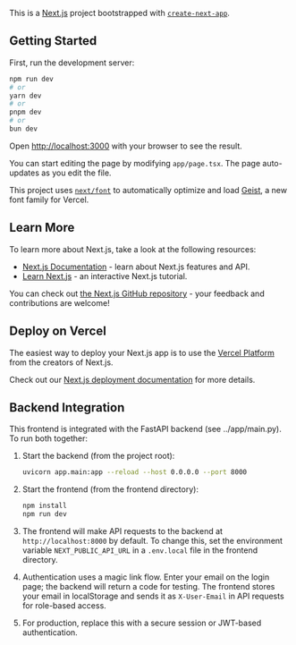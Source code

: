 This is a [Next.js](https://nextjs.org) project bootstrapped with [`create-next-app`](https://nextjs.org/docs/app/api-reference/cli/create-next-app).

## Getting Started

First, run the development server:

```bash
npm run dev
# or
yarn dev
# or
pnpm dev
# or
bun dev
```

Open [http://localhost:3000](http://localhost:3000) with your browser to see the result.

You can start editing the page by modifying `app/page.tsx`. The page auto-updates as you edit the file.

This project uses [`next/font`](https://nextjs.org/docs/app/building-your-application/optimizing/fonts) to automatically optimize and load [Geist](https://vercel.com/font), a new font family for Vercel.

## Learn More

To learn more about Next.js, take a look at the following resources:

- [Next.js Documentation](https://nextjs.org/docs) - learn about Next.js features and API.
- [Learn Next.js](https://nextjs.org/learn) - an interactive Next.js tutorial.

You can check out [the Next.js GitHub repository](https://github.com/vercel/next.js) - your feedback and contributions are welcome!

## Deploy on Vercel

The easiest way to deploy your Next.js app is to use the [Vercel Platform](https://vercel.com/new?utm_medium=default-template&filter=next.js&utm_source=create-next-app&utm_campaign=create-next-app-readme) from the creators of Next.js.

Check out our [Next.js deployment documentation](https://nextjs.org/docs/app/building-your-application/deploying) for more details.

## Backend Integration

This frontend is integrated with the FastAPI backend (see ../app/main.py). To run both together:

1. Start the backend (from the project root):
   ```bash
   uvicorn app.main:app --reload --host 0.0.0.0 --port 8000
   ```
2. Start the frontend (from the frontend directory):
   ```bash
   npm install
   npm run dev
   ```
3. The frontend will make API requests to the backend at `http://localhost:8000` by default. To change this, set the environment variable `NEXT_PUBLIC_API_URL` in a `.env.local` file in the frontend directory.

4. Authentication uses a magic link flow. Enter your email on the login page; the backend will return a code for testing. The frontend stores your email in localStorage and sends it as `X-User-Email` in API requests for role-based access.

5. For production, replace this with a secure session or JWT-based authentication.
